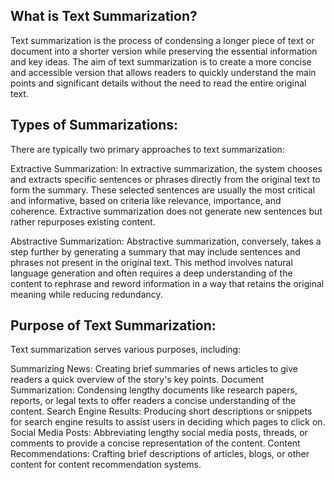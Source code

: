 ## What is Text Summarization?

Text summarization is the process of condensing a longer piece of text or document into a shorter version while preserving the essential information and key ideas. The aim of text summarization is to create a more concise and accessible version that allows readers to quickly understand the main points and significant details without the need to read the entire original text.

## Types of Summarizations: 
There are typically two primary approaches to text summarization:

Extractive Summarization: In extractive summarization, the system chooses and extracts specific sentences or phrases directly from the original text to form the summary. These selected sentences are usually the most critical and informative, based on criteria like relevance, importance, and coherence. Extractive summarization does not generate new sentences but rather repurposes existing content.

Abstractive Summarization: Abstractive summarization, conversely, takes a step further by generating a summary that may include sentences and phrases not present in the original text. This method involves natural language generation and often requires a deep understanding of the content to rephrase and reword information in a way that retains the original meaning while reducing redundancy.

## Purpose of Text Summarization:
Text summarization serves various purposes, including:

Summarizing News: Creating brief summaries of news articles to give readers a quick overview of the story's key points.
Document Summarization: Condensing lengthy documents like research papers, reports, or legal texts to offer readers a concise understanding of the content.
Search Engine Results: Producing short descriptions or snippets for search engine results to assist users in deciding which pages to click on.
Social Media Posts: Abbreviating lengthy social media posts, threads, or comments to provide a concise representation of the content.
Content Recommendations: Crafting brief descriptions of articles, blogs, or other content for content recommendation systems.
